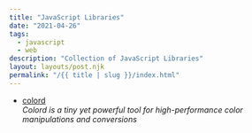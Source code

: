 ```yaml
---
title: "JavaScript Libraries"
date: "2021-04-26"
tags:
  - javascript
  - web
description: "Collection of JavaScript Libraries"
layout: layouts/post.njk
permalink: "/{{ title | slug }}/index.html"
---
```


- [colord](https://github.com/omgovich/colord)<br /> _Colord is a tiny yet powerful tool for high-performance color manipulations and conversions_
